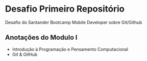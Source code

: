 # Desafio Primeiro Repositório
Desafio do Santander Bootcamp Mobile Developer sobre Git/Github
##  Anotações do Modulo I

- Introdução à Programação e Pensamento Computacional
- Git & GitHub

